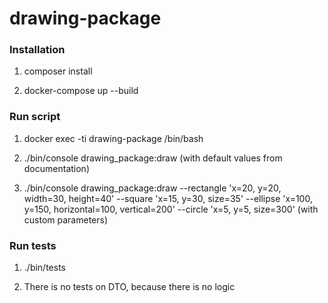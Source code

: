# drawing-package

### Installation

1) composer install

2) docker-compose up --build


### Run script

1) docker exec -ti drawing-package /bin/bash

2) ./bin/console drawing_package:draw (with default values from documentation)

3) ./bin/console drawing_package:draw --rectangle 'x=20, y=20, width=30, height=40' --square 'x=15, y=30, size=35' --ellipse 'x=100, y=150, horizontal=100, vertical=200' --circle 'x=5, y=5, size=300'
(with custom parameters)

### Run tests

1) ./bin/tests

2) There is no tests on DTO, because there is no logic


